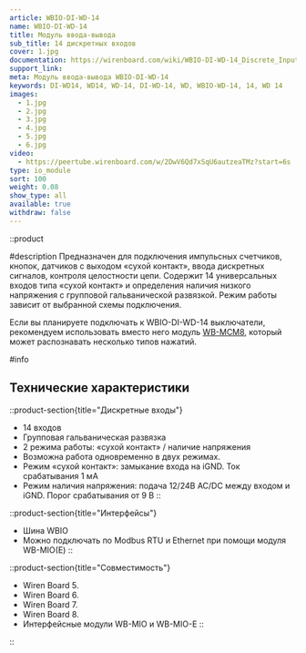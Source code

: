 ```yaml
---
article: WBIO-DI-WD-14
name: WBIO-DI-WD-14
title: Модуль ввода-вывода
sub_title: 14 дискретных входов
cover: 1.jpg
documentation: https://wirenboard.com/wiki/WBIO-DI-WD-14_Discrete_Inputs
support_link:
meta: Модуль ввода-вывода WBIO-DI-WD-14
keywords: DI-WD14, WD14, WD-14, DI-WD-14, WD, WBIO-WD-14, 14, WD 14
images:
  - 1.jpg
  - 2.jpg
  - 3.jpg
  - 4.jpg
  - 5.jpg
  - 6.jpg
video:
  - https://peertube.wirenboard.com/w/2DwV6Qd7xSqU6autzeaTMz?start=6s
type: io_module
sort: 100
weight: 0.08
show_type: all
available: true
withdraw: false
---
```


::product

#description
Предназначен для подключения импульсных счетчиков, кнопок, датчиков с выходом «сухой контакт», ввода дискретных сигналов, контроля целостности цепи. Содержит 14 универсальных входов типа «сухой контакт» и определения наличия низкого напряжения с групповой гальванической развязкой. Режим работы зависит от выбранной схемы подключения.

Если вы планируете подключать к WBIO-DI-WD-14 выключатели, рекомендуем использовать вместо него модуль [WB-MCM8](https://wirenboard.com/ru/product/WB-MCM8/), который может распознавать несколько типов нажатий.


#info
## Технические характеристики

::product-section{title="Дискретные входы"}
- 14 входов
- Групповая гальваническая развязка
- 2 режима работы: «сухой контакт» / наличие напряжения
- Возможна работа одновременно в двух режимах.
- Режим «сухой контакт»: замыкание входа на iGND. Ток срабатывания 1 мА
- Режим наличия напряжения: подача 12/24В AC/DC между входом и iGND. Порог срабатывания от 9 В
::

::product-section{title="Интерфейсы"}
- Шина WBIO
- Можно подключать по Modbus RTU и Ethernet при помощи модуля WB-MIO(Е)
::

::product-section{title="Совместимость"}
- Wiren Board 5.
- Wiren Board 6.
- Wiren Board 7.
- Wiren Board 8.
- Интерфейсные модули WB-MIO и WB-MIO-E
::

::

